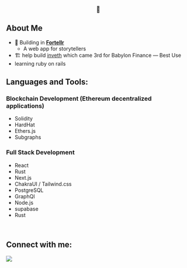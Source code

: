 <h3 align="center"> 🥷 </h3>


## About Me
- 🤔 Building in **[Fortellr](https://www.fortellr.com)**
    - A web app for storytellers
- 🏗️ help build [inveth](https://showcase.ethglobal.com/hackmoney2022/inveth-h58r8) which came 3rd for Babylon Finance — Best Use
- learning ruby on rails

## Languages and Tools:
### Blockchain Development (Ethereum decentralized applications)

- Solidity
- HardHat
- Ethers.js
- Subgraphs

### Full Stack Development

- React
- Rust
- Next.js
- ChakraUI / Tailwind.css
- PostgreSQL
- GraphQl
- Node.js
- supabase
- Rust

<br/>

## Connect with me:
<p align="left">

<a href = "https://www.youtube.com/channel/UC6c4xTUYzVVr25Bd6fKN7Jg"><img src="https://icons8.com/icon/19318/youtube"/></a>

</p>

